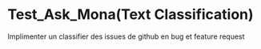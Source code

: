 # Test_Ask_Mona(Text Classification)
Implimenter un classifier des issues de github en bug et feature request
